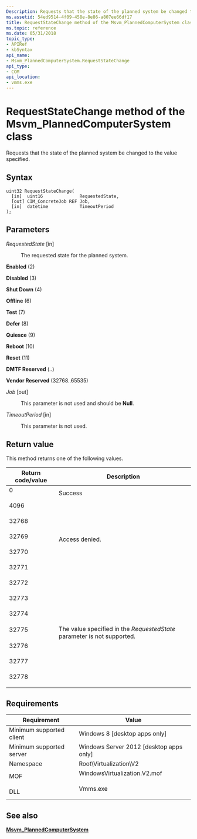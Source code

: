 ```yaml
---
Description: Requests that the state of the planned system be changed to the value specified.
ms.assetid: 54ed9514-4f09-458e-8e86-a807ee66df17
title: RequestStateChange method of the Msvm_PlannedComputerSystem class
ms.topic: reference
ms.date: 05/31/2018
topic_type: 
- APIRef
- kbSyntax
api_name: 
- Msvm_PlannedComputerSystem.RequestStateChange
api_type: 
- COM
api_location: 
- vmms.exe
---
```


# RequestStateChange method of the Msvm\_PlannedComputerSystem class

Requests that the state of the planned system be changed to the value specified.

## Syntax


```mof
uint32 RequestStateChange(
  [in]  uint16              RequestedState,
  [out] CIM_ConcreteJob REF Job,
  [in]  datetime            TimeoutPeriod
);
```



## Parameters

<dl> <dt>

*RequestedState* \[in\]
</dt> <dd>

The requested state for the planned system.

<dt>

<span id="Enabled"></span><span id="enabled"></span><span id="ENABLED"></span>

**Enabled** (2)


</dt> <dd></dd> <dt>

<span id="Disabled"></span><span id="disabled"></span><span id="DISABLED"></span>

**Disabled** (3)


</dt> <dd></dd> <dt>

<span id="Shut_Down"></span><span id="shut_down"></span><span id="SHUT_DOWN"></span>

**Shut Down** (4)


</dt> <dd></dd> <dt>

<span id="Offline"></span><span id="offline"></span><span id="OFFLINE"></span>

**Offline** (6)


</dt> <dd></dd> <dt>

<span id="Test"></span><span id="test"></span><span id="TEST"></span>

**Test** (7)


</dt> <dd></dd> <dt>

<span id="Defer"></span><span id="defer"></span><span id="DEFER"></span>

**Defer** (8)


</dt> <dd></dd> <dt>

<span id="Quiesce"></span><span id="quiesce"></span><span id="QUIESCE"></span>

**Quiesce** (9)


</dt> <dd></dd> <dt>

<span id="Reboot"></span><span id="reboot"></span><span id="REBOOT"></span>

**Reboot** (10)


</dt> <dd></dd> <dt>

<span id="Reset"></span><span id="reset"></span><span id="RESET"></span>

**Reset** (11)


</dt> <dd></dd> <dt>

<span id="DMTF_Reserved"></span><span id="dmtf_reserved"></span><span id="DMTF_RESERVED"></span>

**DMTF Reserved** (..)


</dt> <dd></dd> <dt>

<span id="Vendor_Reserved"></span><span id="vendor_reserved"></span><span id="VENDOR_RESERVED"></span>

**Vendor Reserved** (32768..65535)


</dt> <dd></dd> </dl> </dd> <dt>

*Job* \[out\]
</dt> <dd>

This parameter is not used and should be **Null**.

</dd> <dt>

*TimeoutPeriod* \[in\]
</dt> <dd>

This parameter is not used.

</dd> </dl>

## Return value

This method returns one of the following values.



| Return code/value                                                                                                                      | Description                                                                        |
|----------------------------------------------------------------------------------------------------------------------------------------|------------------------------------------------------------------------------------|
| <dl> <dt></dt> <dt>0</dt> </dl>     | Success<br/>                                                                 |
| <dl> <dt></dt> <dt>4096</dt> </dl>  |                                                                                    |
| <dl> <dt></dt> <dt>32768</dt> </dl> |                                                                                    |
| <dl> <dt></dt> <dt>32769</dt> </dl> | Access denied.<br/>                                                          |
| <dl> <dt></dt> <dt>32770</dt> </dl> |                                                                                    |
| <dl> <dt></dt> <dt>32771</dt> </dl> |                                                                                    |
| <dl> <dt></dt> <dt>32772</dt> </dl> |                                                                                    |
| <dl> <dt></dt> <dt>32773</dt> </dl> |                                                                                    |
| <dl> <dt></dt> <dt>32774</dt> </dl> |                                                                                    |
| <dl> <dt></dt> <dt>32775</dt> </dl> | The value specified in the *RequestedState* parameter is not supported.<br/> |
| <dl> <dt></dt> <dt>32776</dt> </dl> |                                                                                    |
| <dl> <dt></dt> <dt>32777</dt> </dl> |                                                                                    |
| <dl> <dt></dt> <dt>32778</dt> </dl> |                                                                                    |



 

## Requirements



| Requirement | Value |
|-------------------------------------|---------------------------------------------------------------------------------------------------------|
| Minimum supported client<br/> | Windows 8 \[desktop apps only\]<br/>                                                              |
| Minimum supported server<br/> | Windows Server 2012 \[desktop apps only\]<br/>                                                    |
| Namespace<br/>                | Root\\Virtualization\\V2<br/>                                                                     |
| MOF<br/>                      | <dl> <dt>WindowsVirtualization.V2.mof</dt> </dl> |
| DLL<br/>                      | <dl> <dt>Vmms.exe</dt> </dl>                     |



## See also

<dl> <dt>

[**Msvm\_PlannedComputerSystem**](msvm-plannedcomputersystem.md)
</dt> </dl>

 

 




